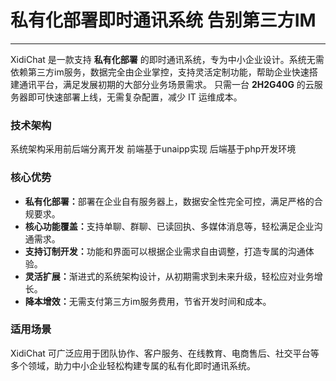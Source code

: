 <h1 class="title">私有化部署即时通讯系统 告别第三方IM</h1>
                <hr>
                <p>XidiChat 是一款支持
                    <strong>私有化部署</strong> 的即时通讯系统，专为中小企业设计。系统无需依赖第三方im服务，数据完全由企业掌控，支持灵活定制功能，帮助企业快速搭建通讯平台，满足发展初期的大部分业务场景需求。 只需一台
                    <strong>2H2G40G</strong> 的云服务器即可快速部署上线，无需复杂配置，减少 IT 运维成本。
                </p>
                <h3>技术架构</h3>
                <p>系统架构采用前后端分离开发 前端基于unaipp实现 后端基于php开发环境</p>
                <h3>核心优势</h3>
                <ul class="feature">
                    <li><strong>私有化部署：</strong>部署在企业自有服务器上，数据安全性完全可控，满足严格的合规要求。</li>
                    <li><strong>核心功能覆盖：</strong>支持单聊、群聊、已读回执、多媒体消息等，轻松满足企业沟通需求。</li>
                    <li><strong>支持订制开发：</strong>功能和界面可以根据企业需求自由调整，打造专属的沟通体验。</li>
                    <li><strong>灵活扩展：</strong>渐进式的系统架构设计，从初期需求到未来升级，轻松应对业务增长。</li>
                    <li><strong>降本增效：</strong>无需支付第三方im服务费用，节省开发时间和成本。</li>
                </ul>
                <h3>适用场景</h3>
                <p>XidiChat 可广泛应用于团队协作、客户服务、在线教育、电商售后、社交平台等多个领域，助力中小企业轻松构建专属的私有化即时通讯系统。</p>
